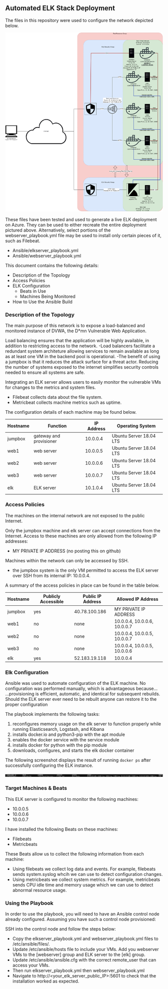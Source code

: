 ## Automated ELK Stack Deployment

The files in this repository were used to configure the network depicted below.

![Network Diagram](https://github.com/rub0t/elk_deployment/blob/master/Images/elknet.png)

These files have been tested and used to generate a live ELK deployment on Azure. They can be used to either recreate the entire deployment pictured above. Alternatively, select portions of the webserver_playbook.yml file may be used to install only certain pieces of it, such as Filebeat.

  - Ansible/elkserver_playbook.yml
  - Ansible/webserver_playbook.yml

This document contains the following details:
- Description of the Topology
- Access Policies
- ELK Configuration
  - Beats in Use
  - Machines Being Monitored
- How to Use the Ansible Build


### Description of the Topology

The main purpose of this network is to expose a load-balanced and monitored instance of DVWA, the D*mn Vulnerable Web Application.

Load balancing ensures that the application will be highly available, in addition to restricting access to the network.
-Load balancers facilitate a redundant system architeture allowing services to remain available as long as at least one VM in the backend pool is operational.
-The benefit of using a jumpbox is that it reduces the attack surface for a threat actor.  Reducing the number of systems exposed to the internet simplifies
 security controls needed to ensure all systems are safe.  

Integrating an ELK server allows users to easily monitor the vulnerable VMs for changes to the metrics and system files.
- Filebeat collects data about the file system.
- Metricbeat collects machine metrics such as uptime.

The configuration details of each machine may be found below.

| Hostname | Function                | IP Address | Operating System        |
|----------|-------------------------|------------|-------------------------|
| jumpbox  | gateway and provisioner | 10.0.0.4   | Ubuntu Server 18.04 LTS |
| web1     | web server              | 10.0.0.5   | Ubuntu Server 18.04 LTS |
| web2     | web server              | 10.0.0.6   | Ubuntu Server 18.04 LTS |
| web3     | web server              | 10.0.0.7   | Ubuntu Server 18.04 LTS |
| elk      | ELK server              | 10.1.0.4   | Ubuntu Server 18.04 LTS |

### Access Policies

The machines on the internal network are not exposed to the public Internet. 

Only the jumpbox machine and elk server can accept connections from the Internet. Access to these machines are only allowed from the following IP addresses:
- MY PRIVATE IP ADDRESS (no posting this on github)

Machines within the network can only be accessed by SSH.
- the jumpbox system is the only VM permitted to access the ELK server over SSH from its internal IP: 10.0.0.4.

A summary of the access policies in place can be found in the table below.

| Hostname | Publicly Accessible | Public IP Address | Allowed IP Address           |
|----------|---------------------|-------------------|------------------------------|
| jumpbox  | yes                 | 40.78.100.186     | MY PRIVATE IP ADDRESS        |
| web1     | no                  | none              | 10.0.0.4, 10.0.0.6, 10.0.0.7 |
| web2     | no                  | none              | 10.0.0.4, 10.0.0.5, 10.0.0.7 |
| web3     | no                  | none              | 10.0.0.4, 10.0.0.5, 10.0.0.6 |
| elk      | yes                 | 52.183.19.118     | 10.0.0.4                     |

### Elk Configuration

Ansible was used to automate configuration of the ELK machine. No configuration was performed manually, which is advantageous because...
...provisioning is efficient, automatic, and identical for subsequent rebuilds.  Should the ELK server ever need to be rebuilt anyone 
   can restore it to the proper configuration

The playbook implements the following tasks:
  1. reconfigures memory usage on the elk server to function properly while running Elasticsearch, Logstash, and Kibana
  2. installs docker.io and python3-pip with the apt module
  3. enables the docker service with the service module
  4. installs docker for python with the pip module
  5. downloads, configures, and starts the elk docker container

The following screenshot displays the result of running `docker ps` after successfully configuring the ELK instance.

![docker ps output](Images/docker_ps.png)

### Target Machines & Beats
This ELK server is configured to monitor the following machines:
- 10.0.0.5
- 10.0.0.6
- 10.0.0.7

I have installed the following Beats on these machines:
- Filebeats
- Metricbeats

These Beats allow us to collect the following information from each machine:
- Using filebeats we collect log data and events.  For example, filebeats sends system.syslog whcih we can use to detect configuration changes.
- Using metricbeats we collect system metrics.  For example, metricbeats sends CPU idle time and memory usage which we can use to detect abnormal resource usage.

### Using the Playbook
In order to use the playbook, you will need to have an Ansible control node already configured. Assuming you have such a control node provisioned: 

SSH into the control node and follow the steps below:
- Copy the elkserver_playbook.yml and webserver_playbook.yml files to /etc/ansible/files/.
- Update /etc/ansible/hosts file to include your VMs.  Add you webserver VMs to the [webserver] group and ELK server to the [elk] group.
- Update /etc/ansible/ansible.cfg with the correct remote_user that can access your VMs.
- Then run elkserver_playbook.yml then webserver_playbook.yml
- Navigate to http://<your_elk_server_public_IP>:5601 to check that the installation worked as expected.
